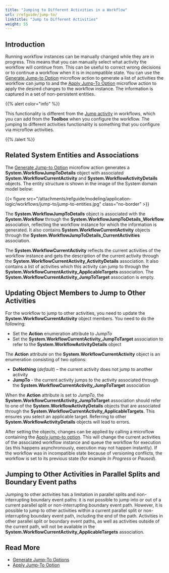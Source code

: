 ```yaml
---
title: "Jumping to Different Activities in a Workflow"
url: /refguide/jump-to/
linktitle: "Jump to Different Activities"
weight: 55
---
```

## Introduction

Running workflow instances can be manually changed while they are in progress. This means that you can manually select what activity the workflow will continue from. This can be useful to correct wrong decisions or to continue a workflow when it is in incompatible state. You can use the [Generate Jump-to Option](/refguide/generate-jump-to-options/) microflow action to generate a list of activities the workflow can jump to and the [Apply Jump-To Option](/refguide/apply-jump-to-option/) microflow action to apply the desired changes to the workflow instance. The information is captured in a set of non-persistent entities.

{{% alert color="info" %}}

This functionality is different from the [Jump activity](/refguide/jump-activity/) in workflows, which you can add from the **Toolbox** when you configure the workflow. The jumping to different activities functionality is something that you configure via microflow activities. 

{{% /alert %}}

## Related System Entities and Associations

The [Generate Jump-to Option](/refguide/generate-jump-to-options/) microflow action generates a **System.WorkflowJumpToDetails** object with associated **System.WorkflowCurrentActivity** and **System.WorkflowActivityDetails** objects. The entity structure is shown in the image of the System domain model below:

{{< figure src="/attachments/refguide/modeling/application-logic/workflows/jump-to/jump-to-entities.jpg" class="no-border" >}}

The **System.WorkflowJumpToDetails** object is associated with the **System.Workflow** through the **System.WorkflowJumpToDetails_Workflow** association, reflecting the workflow instance for which the information is generated. It also contains **System.WorkflowCurrentActivity** objects through the **System.WorkflowJumpToDetails_CurrentActivities** association. 

The **System.WorkflowCurrentActivity** reflects the current activities of the workflow instance and gets the description of the current activity through the **System.WorkflowCurrentActivity_ActivityDetails** association. It also contains a list of activities which this activity can jump to through the **System.WorkflowCurrentActivity_ApplicableTargets** association. The **System.WorkflowCurrentActivity_JumpToTarget** association is empty.

## Updating Object Members to Jump to Other Activities

For the workflow to jump to other activities, you need to update the **System.WorkflowCurrentActivity** object members. You need to do the following:

* Set the **Action** enumeration attribute to *JumpTo*
* Set the **System.WorkflowCurrentActivity_JumpToTarget** association to refer to the **System.WorkflowActivityDetails** object

The **Action** attribute on the **System.WorkflowCurrentActivity** object is an enumeration consisting of two options:

* **DoNothing** (*default*) – the current activity does not jump to another activity
* **JumpTo** - the current activity jumps to the activity associated through the **System.WorkflowCurrentActivity_JumpToTarget** association

When the **Action** attribute is set to *JumpTo*, the **System.WorkflowCurrentActivity_JumpToTarget** association should refer to one of the **System.WorkflowActivityDetails** objects that are associated through the **System.WorkflowCurrentActivity_ApplicableTargets**. This ensures you select an applicable target. Referring to other **System.WorkflowActivityDetails** objects will lead to errors.

After setting the objects, changes can be applied by calling a microflow containing the [Apply jump-to option](/refguide/apply-jump-to-option/). This will change the current activities of the associated workflow instance and queue the workflow for execution (as this happens asynchronously, execution may not happen instantly). If the workflow was in incompatible state because of versioning conflicts, the workflow is set to its previous state (for example *In Progress* or *Paused*).

## Jumping to Other Activities in Parallel Splits and Boundary Event paths

Jumping to other activities has a limitation in parallel splits and non-interrupting boundary event paths: it is not possible to jump into or out of a current parallel split or non-interrupting boundary event path. However, it is possible to jump to other activities within a current parallel split or non-interrupting boundary event path, including the end of the path. Activities in other parallel split or boundary event paths, as well as activities outside of the current path, will not be available in the **System.WorkflowCurrentActivity_ApplicableTargets** association.

## Read More

* [Generate Jump-To Options](/refguide/generate-jump-to-options/)
* [Apply Jump-To Option](/refguide/apply-jump-to-option/)
